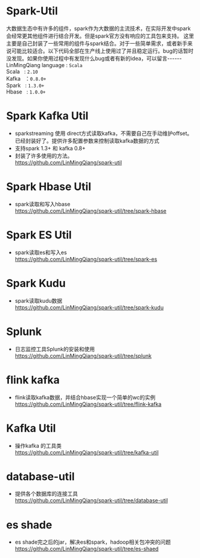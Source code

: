 # Spark-Util 
大数据生态中有许多的组件，spark作为大数据的主流技术，在实际开发中spark会经常更其他组件进行结合开发。但是spark官方没有响应的工具包来支持。
这里主要是自己封装了一些常用的组件与spark结合。对于一些简单需求，或者新手来说可能比较适合。以下代码全部在生产线上使用过了并且稳定运行。bug的话暂时没发现。如果你使用过程中有发现什么bug或者有新的idea，可以留言------LinMingQiang
language : `Scala` <br>
Scala   : `2.10` <br>
Kafka   ：`0.8.0+` <br>
Spark   : `1.3.0+` <br>
Hbase   : `1.0.0+` <br>
 # Spark Kafka Util <br>
 * sparkstreaming 使用 direct方式读取kafka，不需要自己在手动维护offset。已经封装好了。提供许多配置参数来控制读取kafka数据的方式
 * 支持spark 1.3+ 和 kafka 0.8+
 * 封装了许多使用的方法。 <br>
 https://github.com/LinMingQiang/spark-util
 # Spark Hbase Util <br>
 * spark读取和写入hbase <br>
 https://github.com/LinMingQiang/spark-util/tree/spark-hbase

# Spark ES Util  <br>
* spark读取es和写入es  <br>
https://github.com/LinMingQiang/spark-util/tree/spark-es

# Spark Kudu  <br>
* spark读取kudu数据 <br>
https://github.com/LinMingQiang/spark-util/tree/spark-kudu

# Splunk  <br>
* 日志监控工具Splunk的安装和使用 <br>
https://github.com/LinMingQiang/spark-util/tree/splunk

# flink kafka
* flink读取kafka数据，并结合hbase实现一个简单的wc的实例 <br>
https://github.com/LinMingQiang/spark-util/tree/flink-kafka

# Kafka Util
* 操作kafka 的工具类  <br>
https://github.com/LinMingQiang/spark-util/tree/kafka-util

# database-util
* 提供各个数据库的连接工具  <br>
https://github.com/LinMingQiang/spark-util/tree/database-util

# es shade
* es shade完之后的jar，解决es和spark，hadoop相关包冲突的问题   <br>
https://github.com/LinMingQiang/spark-util/tree/es-shaed



